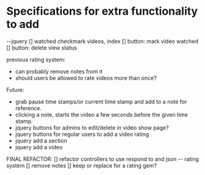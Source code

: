 # Specifications for extra functionality to add

--jquery
[] watched checkmark videos, index
[] button: mark video watched
[] button: delete view status 




previous rating system:
- can probably remove notes from it
- should users be allowed to rate videos more than once?


Future:
- grab pause time stamps/or current time stamp and add to a note for reference.
- clicking a note, starts the video a few seconds before the given time stamp.
- jquery buttons for admins to edit/delete in video show page?
- jquery buttons for regular users to add a video rating
- jquery add a section
- jquery add a video

FINAL REFACTOR:
[] refactor controllers to use respond to and json
-- rating system 
[] remove notes
[] keep or replace for a rating gem?
